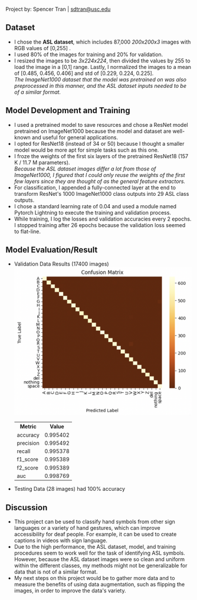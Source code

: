 Project by: Spencer Tran | sdtran@usc.edu
<h2>Dataset</h2>
<ul> 
  <li>I chose the <b>ASL dataset</b>, which includes 87,000 <i>200x200x3</i> images with RGB values of [0,255] . </li>
  <li> I used 80% of the images for training and 20% for validation.</li>
  <li> I resized the images to be <i>3x224x224</i>, then divided the values by 255 to load the image in a [0,1] range. Lastly, I normalized the images to a mean of [0.485, 0.456, 0.406] and std of [0.229, 0.224, 0.225].</li>
  <i>The ImageNet1000 dataset that the model was pretrained on was also preprocessed in this manner, and the ASL dataset inputs needed to be of a similar format.</i>
</ul>
<h2>Model Development and Training</h2>
<ul>
  <li>I used a pretrained model to save resources and chose a ResNet model pretrained on ImageNet1000 because the model and dataset are well-known and useful for general applications.</li>
  <li>I opted for ResNet18 (instead of 34 or 50) because I thought a smaller model would be more apt for simple tasks such as this one.</li>
  <li>I froze the weights of the first six layers of the pretrained ResNet18 (157 K / 11.7 M parameters).</li>
  <i>Because the ASL dataset images differ a lot from those of ImageNet1000, I figured that I could only reuse the weights of the first few layers since they are thought of as the general feature extractors.</i>
  <li>For classification, I appended a fully-connected layer at the end to transform ResNet's 1000 ImageNet1000 class outputs into 29 ASL class outputs.</li>
  <li>I chose a standard learning rate of 0.04 and used a module named Pytorch Lightning to execute the training and validation process.</li>
  <li>While training, I log the losses and validation accuracies every 2 epochs. I stopped training after 26 epochs because the validation loss seemed to flat-line.</li>
</ul>
<h2>Model Evaluation/Result</h2>
<ul>
  <li>Validation Data Results (17400 images)</li>
  <img src="conMat.png" alt="confusion matrix" width="500">
  <table>
    <tr>
      <th>Metric</th>
      <th>Value</th> 
    </tr>
    <tr>
      <td>accuracy</td>
      <td>0.995402</td> 
    </tr>
    <tr>
      <td>precision</td>
      <td>0.995492</td> 
    </tr>
    <tr>
      <td>recall</td>
      <td>0.995378</td> 
    </tr>
    <tr>
      <td>f1_score</td>
      <td>0.995389</td> 
    </tr>
    <tr>
      <td>f2_score</td>
      <td>0.995389</td> 
    </tr>
    <tr>
      <td>auc</td>
      <td>0.998769</td> 
    </tr>
  </table>
  <li>Testing Data (28 images) had 100% accuracy</li>
</ul>
<h2>Discussion</h2>
<ul>
  <li>This project can be used to classify hand symbols from other sign languages or a variety of hand gestures, which can improve accessibility for deaf people. For example, it can be used to create captions in videos with sign language.</li>
  <li>Due to the high performance, the ASL dataset, model, and training procedures seem to work well for the task of identifying ASL symbols. However, because the ASL dataset images were so clean and uniform within the different classes, my methods might not be generalizable for data that is not of a similar format.</li>
  <li>My next steps on this project would be to gather more data and to measure the benefits of using data augmentation, such as flipping the images, in order to improve the data's variety.</li>
</ul>
